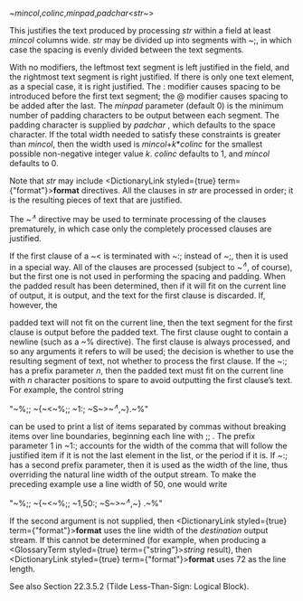  



&#126;*mincol*,*colinc*,*minpad*,*padchar*&lt;*str*&#126;&gt; 



This justifies the text produced by processing *str* within a field at least *mincol* columns wide. *str* may be divided up into segments with &#126;;, in which case the spacing is evenly divided between the text segments. 



With no modifiers, the leftmost text segment is left justified in the field, and the rightmost text segment is right justified. If there is only one text element, as a special case, it is right justified. The : modifier causes spacing to be introduced before the first text segment; the @ modifier causes spacing to be added after the last. The *minpad* parameter (default 0) is the minimum number of padding characters to be output between each segment. The padding character is supplied by *padchar* , which defaults to the space character. If the total width needed to satisfy these constraints is greater than *mincol*, then the width used is *mincol*+*k*\**colinc* for the smallest possible non-negative integer value *k*. *colinc* defaults to 1, and *mincol* defaults to 0. 



Note that *str* may include <DictionaryLink styled={true} term={"format"}><b>format</b></DictionaryLink> directives. All the clauses in *str* are processed in order; it is the resulting pieces of text that are justified. 







 



 



The &#126;<i><sup>∧</sup></i> directive may be used to terminate processing of the clauses prematurely, in which case only the completely processed clauses are justified. 



If the first clause of a &#126;&lt; is terminated with &#126;:; instead of &#126;;, then it is used in a special way. All of the clauses are processed (subject to &#126;<i><sup>∧</sup></i>, of course), but the first one is not used in performing the spacing and padding. When the padded result has been determined, then if it will fit on the current line of output, it is output, and the text for the first clause is discarded. If, however, the 



padded text will not fit on the current line, then the text segment for the first clause is output before the padded text. The first clause ought to contain a newline (such as a &#126;% directive). The first clause is always processed, and so any arguments it refers to will be used; the decision is whether to use the resulting segment of text, not whether to process the first clause. If the &#126;:; has a prefix parameter *n*, then the padded text must fit on the current line with *n* character positions to spare to avoid outputting the first clause’s text. For example, the control string 



"&#126;%;; &#126;\{&#126;&lt;&#126;%;; &#126;1:; &#126;S&#126;&gt;&#126;<i><sup>∧</sup></i>,&#126;\}.&#126;%" 



can be used to print a list of items separated by commas without breaking items over line boundaries, beginning each line with ;; . The prefix parameter 1 in &#126;1:; accounts for the width of the comma that will follow the justified item if it is not the last element in the list, or the period if it is. If &#126;:; has a second prefix parameter, then it is used as the width of the line, thus overriding the natural line width of the output stream. To make the preceding example use a line width of 50, one would write 



"&#126;%;; &#126;\{&#126;&lt;&#126;%;; &#126;1,50:; &#126;S&#126;&gt;&#126;<i><sup>∧</sup></i>,&#126;\} .&#126;%" 



If the second argument is not supplied, then <DictionaryLink styled={true} term={"format"}><b>format</b></DictionaryLink> uses the line width of the *destination* output stream. If this cannot be determined (for example, when producing a <GlossaryTerm styled={true} term={"string"}><i>string</i></GlossaryTerm> result), then <DictionaryLink styled={true} term={"format"}><b>format</b></DictionaryLink> uses 72 as the line length. 



See also Section 22.3.5.2 (Tilde Less-Than-Sign: Logical Block). 



